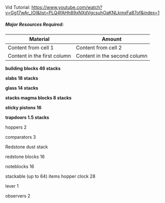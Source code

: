 Vid Tutorial: https://www.youtube.com/watch?v=Gg17wAr_IOI&list=PLQ4fAHh89xNXdVgcsuhOaKNLkmxFa87of&index=1
##### Major Resources Required:

Material | Amount 
------------ | ------------ 
	Content from cell 1| Content from cell 2 
Content in the first column | Content in the second column




**building blocks
		46 stacks**




**slabs
	18 stacks**

**glass
	14 stacks**

**stacks magma blocks
	8 stacks**

**sticky pistons
	16**

**trapdoors 
	1.5 stacks**

hoppers
	2

comparators
	3

Redstone dust
	stack

redstone blocks
	16

noteblocks 
	16
	
stackable (up to 64) items hopper clock 
	28

lever
	1

observers
	2